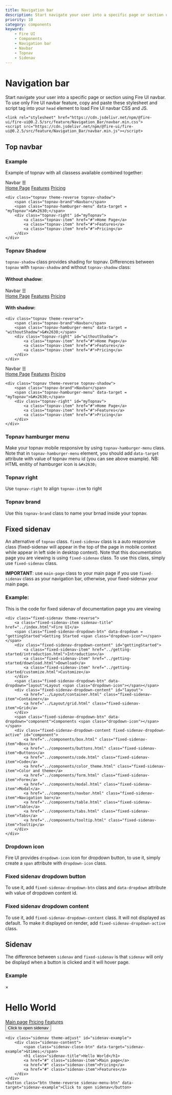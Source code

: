 ```yaml
---
title: Navigation bar
description: Start navigate your user into a specific page or section using Fire UI navbar.
priority: 10
category: components
keyword: 
    - Fire UI
    - Components
    - Navigation bar
    - Navbar
    - Topnav
    - Sidenav
---
```


# Navigation bar

Start navigate your user into a specific page or section using Fire UI navbar. To use only Fire UI navbar feature, copy and paste these stylesheet and script tag into your `head` element to load Fire UI navbar CSS and JS.

```
<link rel="stylesheet" href="https://cdn.jsdelivr.net/npm/@fire-ui/fire-ui@0.2.5/src/feature/Navigation_Bar/navbar.min.css">
<script src="https://cdn.jsdelivr.net/npm/@fire-ui/fire-ui@0.2.5/src/feature/Navigation_Bar/navbar.min.js"></script>
```
<div class="division">

## Top navbar
<div class="my-4">

### Example
Example of topnav with all classess available combined together:
<div class="topnav theme-reverse topnav-shadow">
    <span class="topnav-brand">Navbar</span>
    <span class="topnav-hamburger-menu" data-target = "myTopnav">&#x2630;</span>
    <div class="topnav-right" id="myTopnav">
        <a class="topnav-item" href="#">Home Page</a>
        <a class="topnav-item" href="#">Features</a>
        <a class="topnav-item" href="#">Pricing</a>
    </div>
</div>

```
<div class="topnav theme-reverse topnav-shadow">
    <span class="topnav-brand">Navbar</span>
    <span class="topnav-hamburger-menu" data-target = "myTopnav">&#x2630;</span>
    <div class="topnav-right" id="myTopnav">
        <a class="topnav-item" href="#">Home Page</a>
        <a class="topnav-item" href="#">Features</a>
        <a class="topnav-item" href="#">Pricing</a>
    </div>
</div>
```

</div>
<div class="my-4">

### Topnav Shadow
`topnav-shadow` class provides shading for topnav. Differences between `topnav` with `topnav-shadow` and without `topnav-shadow` class:

#### Without shadow:

<div class="topnav theme-reverse">
    <span class="topnav-brand">Navbar</span>
    <span class="topnav-hamburger-menu" data-target = "withoutShadow">&#x2630;</span>
    <div class="topnav-right" id="withoutShadow">
        <a class="topnav-item" href="#">Home Page</a>
        <a class="topnav-item" href="#">Features</a>
        <a class="topnav-item" href="#">Pricing</a>
    </div>
</div>

#### With shadow:

```
<div class="topnav theme-reverse">
    <span class="topnav-brand">Navbar</span>
    <span class="topnav-hamburger-menu" data-target = "withoutShadow">&#x2630;</span>
    <div class="topnav-right" id="withoutShadow">
        <a class="topnav-item" href="#">Home Page</a>
        <a class="topnav-item" href="#">Features</a>
        <a class="topnav-item" href="#">Pricing</a>
    </div>
</div>
```

<div class="topnav theme-reverse topnav-shadow">
    <span class="topnav-brand">Navbar</span>
    <span class="topnav-hamburger-menu" data-target = "withShadow">&#x2630;</span>
    <div class="topnav-right" id="withShadow">
        <a class="topnav-item" href="#">Home Page</a>
        <a class="topnav-item" href="#">Features</a>
        <a class="topnav-item" href="#">Pricing</a>
    </div>
</div>

```
<div class="topnav theme-reverse topnav-shadow">
    <span class="topnav-brand">Navbar</span>
    <span class="topnav-hamburger-menu" data-target = "myTopnav">&#x2630;</span>
    <div class="topnav-right" id="myTopnav">
        <a class="topnav-item" href="#">Home Page</a>
        <a class="topnav-item" href="#">Features</a>
        <a class="topnav-item" href="#">Pricing</a>
    </div>
</div>
```
</div>
<div class="my-4">

### Topnav hamburger menu
Make your topnav mobile responsive by using `topnav-hamburger-menu` class. Note that in `topnav-hamburger-menu` element, you should add `data-target` attribute with value of topnav menu id (you can see above example). NB: HTML enitity of hamburger icon is `&#x2630;`

### Topnav right
Use `topnav-right` to align `topnav-item` to right

### Topnav brand
Use this `topnav-brand` class to name your brnad inside your topnav.

</div>

</div>
<div class="division">

## Fixed sidenav
An alternative of `topnav` class. `fixed-sidenav` class is a auto responsive class (fixed-sidenav will appear in the top of the page in mobile context while appear in left side in desktop context). Note that this documentation page you are viewing is using `fixed-sidenav` class. To use this class, simply use `fixed-sidenav` class.

**IMPORTANT**: use `main-page` class to your main page if you use `fixed-sidenav` class as your navigation bar, otherwise, your fixed-sidenav your main page.
 
<div class="my-4">

### Example:
This is the code for fixed sidenav of documentation page you are viewing
```
<div class="fixed-sidenav theme-reverse">
    <a class="fixed-sidenav-item sidenav-title" href="../index.html">Fire UI</a>
    <span class="fixed-sidenav-dropdown-btn" data-dropdown = "gettingStarted">Getting Started <span class="dropdown-icon"></span></span>
    <div class="fixed-sidenav-dropdown-content" id="gettingStarted">
        <a class="fixed-sidenav-item" href="../getting-started/introduction.html">Introduction</a>
        <a class="fixed-sidenav-item" href="../getting-started/download.html">Download</a>
        <a class="fixed-sidenav-item" href="../getting-started/customize.html">Customize</a>
    </div>
    <span class="fixed-sidenav-dropdown-btn" data-dropdown="layout">Layout <span class="dropdown-icon"></span></span>
    <div class="fixed-sidenav-dropdown-content" id="layout">
        <a href="../Layout/container.html" class="fixed-sidenav-item">Container</a>
        <a href="../Layout/grid.html" class="fixed-sidenav-item">Grid</a>
    </div>
    <span class="fixed-sidenav-dropdown-btn" data-dropdown="component">Components <span class="dropdown-icon"></span></span>
    <div class="fixed-sidenav-dropdown-content fixed-sidenav-dropdown-active" id="component">
        <a href="../components/box.html" class="fixed-sidenav-item">Box</a>
        <a href="../components/buttons.html" class="fixed-sidenav-item">Buttons</a>
        <a href="../components/code.html" class="fixed-sidenav-item">Code</a>
        <a href="../components/color_theme.html" class="fixed-sidenav-item">Color and theme</a>
        <a href="../components/form.html" class="fixed-sidenav-item">Form</a>
        <a href="../components/modal.html" class="fixed-sidenav-item">Modal</a>
        <a href="../components/navbar.html" class="fixed-sidenav-item">Navigation bar</a>
        <a href="../components/table.html" class="fixed-sidenav-item">Table</a>
        <a href="../components/tabs.html" class="fixed-sidenav-item">Tabs</a>
        <a href="../components/tooltip.html" class="fixed-sidenav-item">Tooltip</a>
    </div>
</div>
```
</div>
<div class="my-4">

### Dropdown icon
Fire UI provides `dropdown-icon` icon for dropdown button, to use it, simply create a `span` attribute with `dropdown-icon` class.

</div>
<div class="my-4">

### Fixed sidenav dropdown button
To use it, add `fixed-sidenav-dropdown-btn` class and `data-dropdown` attribute wih value of dropdown content id.

</div>
<div class="my-4">

### Fixed sidenav dropdown content
To use it, add `fixed-sidenav-dropdown-content` class. It will not displayed as default. To make it displayed on render, add `fixed-sidenav-dropdown-active` class.

</div>

</div>
<div class="divison">

## Sidenav
The difference between `sidenav` and `fixed-sidenav` is that `sidenav` will only be displayd when a button is clicked and it will hover page.

### Example
<div class="sidenav theme-adjust" id="sidenav-example">
    <div class="sidenav-content">
        <span class="sidenav-close-btn" data-target="sidenav-example">&times;</span>
        <h1 class="sidenav-title">Hello World</h1>
        <a href="#" class="sidenav-item">Main page</a>
        <a href="#" class="sidenav-item">Pricing</a>
        <a href="#" class="sidenav-item">Features</a>
    </div>
</div>
<button class="btn theme-reverse sidenav-menu-btn" data-target="sidenav-example">Click to open sidenav</button>

```
<div class="sidenav theme-adjust" id="sidenav-example">
    <div class="sidenav-content">
        <span class="sidenav-close-btn" data-target="sidenav-example">&times;</span>
        <h1 class="sidenav-title">Hello World</h1>
        <a href="#" class="sidenav-item">Main page</a>
        <a href="#" class="sidenav-item">Pricing</a>
        <a href="#" class="sidenav-item">Features</a>
    </div>
</div>
<button class="btn theme-reverse sidenav-menu-btn" data-target="sidenav-example">Click to open sidenav</button>
```

</div>